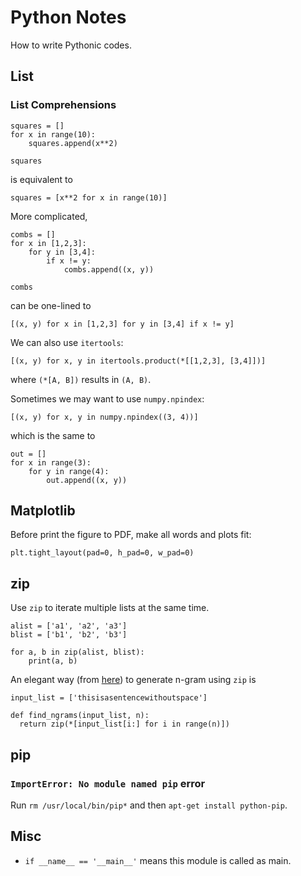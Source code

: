 # Python Notes

How to write Pythonic codes.

## List

### List Comprehensions

```
squares = []
for x in range(10):
    squares.append(x**2)

squares	
```

is equivalent to

```
squares = [x**2 for x in range(10)]
```

More complicated,

```
combs = []
for x in [1,2,3]:
    for y in [3,4]:
        if x != y:
            combs.append((x, y))

combs
```

can be one-lined to

```
[(x, y) for x in [1,2,3] for y in [3,4] if x != y]
```

We can also use `itertools`:

```
[(x, y) for x, y in itertools.product(*[[1,2,3], [3,4]])]
```

where `(*[A, B])` results in `(A, B)`.

Sometimes we may want to use `numpy.npindex`:

```
[(x, y) for x, y in numpy.npindex((3, 4))]
```

which is the same to

```
out = []
for x in range(3):
	for y in range(4):
		out.append((x, y))
```

## Matplotlib

Before print the figure to PDF, make all words and plots fit:

```
plt.tight_layout(pad=0, h_pad=0, w_pad=0)
```

## zip

Use `zip` to iterate multiple lists at the same time. 

```
alist = ['a1', 'a2', 'a3']
blist = ['b1', 'b2', 'b3']

for a, b in zip(alist, blist):
    print(a, b)
```

An elegant way (from
[here](http://locallyoptimal.com/blog/2013/01/20/elegant-n-gram-generation-in-python/))
to generate n-gram using `zip` is

```
input_list = ['thisisasentencewithoutspace']

def find_ngrams(input_list, n):
  return zip(*[input_list[i:] for i in range(n)])
```

## pip

### `ImportError: No module named pip` error

Run `rm /usr/local/bin/pip*` and then `apt-get install python-pip`.

## Misc

*	`if __name__ == '__main__'` means this module is called as main.

